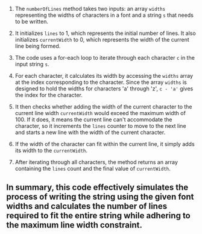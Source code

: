 1. The `numberOfLines` method takes two inputs: an array `widths` representing the widths of characters in a font and a string `s` that needs to be written.

2. It initializes `lines` to 1, which represents the initial number of lines. It also initializes `currentWidth` to 0, which represents the width of the current line being formed.

3. The code uses a for-each loop to iterate through each character `c` in the input string `s`.

4. For each character, it calculates its width by accessing the `widths` array at the index corresponding to the character. Since the array `widths` is designed to hold the widths for characters 'a' through 'z', `c - 'a'` gives the index for the character.

5. It then checks whether adding the width of the current character to the current line width `currentWidth` would exceed the maximum width of 100. If it does, it means the current line can't accommodate the character, so it increments the `lines` counter to move to the next line and starts a new line with the width of the current character.

6. If the width of the character can fit within the current line, it simply adds its width to the `currentWidth`.

7. After iterating through all characters, the method returns an array containing the `lines` count and the final value of `currentWidth`.

## In summary, this code effectively simulates the process of writing the string using the given font widths and calculates the number of lines required to fit the entire string while adhering to the maximum line width constraint.
